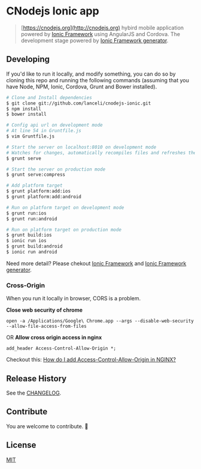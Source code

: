 # CNodejs Ionic app

> [https://cnodejs.org](http://cnodejs.org) hybird mobile application powered by [Ionic Framework](http://ionicframework.com) using AngularJS and Cordova. The development stage powered by [Ionic Framework generator](https://github.com/diegonetto/generator-ionic).


## Developing

If you'd like to run it locally, and modify something, you can do so by cloning this repo and running the following commands (assuming that you have Node, NPM, Ionic, Cordova, Grunt and Bower installed).

```bash
# Clone and Install dependencies
$ git clone git://github.com/lanceli/cnodejs-ionic.git
$ npm install
$ bower install

# Config api url on development mode
# At line 54 in Gruntfile.js
$ vim Gruntfile.js

# Start the server on localhost:8010 on development mode
# Watches for changes, automatically recompiles files and refreshes the browser
$ grunt serve 

# Start the server on production mode
$ grunt serve:compress

# Add platform target
$ grunt platform:add:ios
$ grunt platform:add:android

# Run on platform target on development mode
$ grunt run:ios
$ grunt run:android

# Run on platform target on production mode
$ grunt build:ios
$ ionic run ios
$ grunt build:android
$ ionic run android
```

Need more detail? Please chekout [Ionic Framework](http://ionicframework.com) and [Ionic Framework generator](https://github.com/diegonetto/generator-ionic).

### Cross-Origin
When you run it locally in browser, CORS is a problem.

**Close web security of chrome**

```
open -a /Applications/Google\ Chrome.app --args --disable-web-security --allow-file-access-from-files
``` 
OR **Allow cross origin access in nginx**

```
add_header Access-Control-Allow-Origin *;
```
Checkout this: [How do I add Access-Control-Allow-Origin in NGINX?](http://serverfault.com/questions/162429/how-do-i-add-access-control-allow-origin-in-nginx/)

## Release History
See the [CHANGELOG](CHANGELOG.md).

## Contribute
You are welcome to contribute. 🎉

## License
[MIT](LICENSE)

